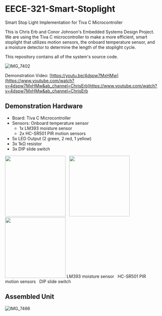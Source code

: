 # EECE-321-Smart-Stoplight
Smart Stop Light Implementation for Tiva C Microcontroller

This is Chris Erb and Conor Johnson's Embedded Systems Design Project. We are using the Tiva C microcontroller to make a more efficient, smart stoplight that utilizes motion sensors, the onboard temperature sensor, and a moisture detector to determine the length of the stoplight cycle.

This repository contains all of the system's source code.

![IMG_7402](https://github.com/chris-erb/EECE_321_Final_Project/assets/145140858/a5f1af49-1fec-47d3-8560-edd0a1a932b6)

Demonstration Video: [https://youtu.be/4dspw7MxHMw](https://www.youtube.com/watch?v=4dspw7MxHMw&ab_channel=ChrisErb)https://www.youtube.com/watch?v=4dspw7MxHMw&ab_channel=ChrisErb

## Demonstration Hardware
* Board: Tiva C Microcontroller
* Sensors: Onboard temperature sensor
  - 1x LM393 moisture sensor
  - 2x HC-SR501 PIR motion sensors
* 5x LED Output (2 green, 2 red, 1 yellow)
* 3x 1kΩ resistor
* 3x DIP slide switch

<img src="https://github.com/chris-erb/EECE-321-Smart-Stoplight/assets/145140858/572a7251-0c13-42c0-93f5-986c042336bb" width="200" height="200"/> &nbsp; <img src="https://github.com/chris-erb/EECE-321-Smart-Stoplight/assets/145140858/5a23814e-a905-4764-8663-d75ed5b6c618" width="200" height="200"/> &nbsp; <img src="https://github.com/chris-erb/EECE-321-Smart-Stoplight/assets/145140858/0ba817b8-4eb0-4582-b1a1-b41aee0eb055" width="200" height="200"/>
LM393 moisture sensor &nbsp;  HC-SR501 PIR motion sensors &nbsp; DIP slide switch  &nbsp;

## Assembled Unit
![IMG_7466](https://github.com/chris-erb/EECE-321-Smart-Stoplight/assets/145140858/c0ab629a-b003-4bf3-acf4-45e82b925aa4)

